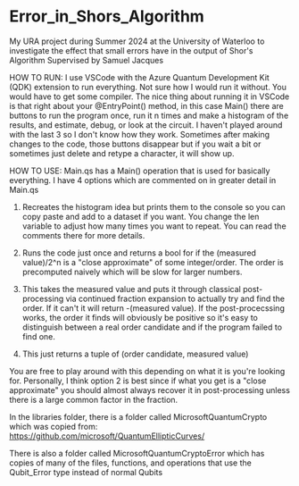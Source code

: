 # Error_in_Shors_Algorithm
My URA project during Summer 2024 at the University of Waterloo to investigate the effect that small errors have in the output of Shor's Algorithm
Supervised by Samuel Jacques

HOW TO RUN:
I use VSCode with the Azure Quantum Development Kit (QDK) extension to run everything. Not sure how I would run it without. You would have to get some compiler. The nice thing about running it in VSCode is that right about your @EntryPoint() method, in this case Main() there are buttons to run the program once, run it n times and make a histogram of the results, and estimate, debug, or look at the circuit. I haven't played around with the last 3 so I don't know how they work. Sometimes after making changes to the code, those buttons disappear but if you wait a bit or sometimes just delete and retype a character, it will show up.

HOW TO USE:
Main.qs has a Main() operation that is used for basically everything. I have 4 options which are commented on in greater detail in Main.qs

1. Recreates the histogram idea but prints them to the console so you can copy paste and add to a dataset if you want. You change the len variable to adjust how many times you want to repeat. You can read the comments there for more details.

2. Runs the code just once and returns a bool for if the (measured value)/2^n is a "close approximate" of some integer/order. The order is precomputed naively which will be slow for larger numbers.

3. This takes the measured value and puts it through classical post-processing via continued fraction expansion to actually try and find the order. If it can't it will return -(measured value). If the post-procecssing works, the order it finds will obviously be positive so it's easy to distinguish between a real order candidate and if the program failed to find one. 

4. This just returns a tuple of (order candidate, measured value)


You are free to play around with this depending on what it is you're looking for. Personally, I think option 2 is best since if what you get is a "close approximate" you should almost always recover it in post-processing unless there is a large common factor in the fraction.

In the libraries folder, there is a folder called MicrosoftQuantumCrypto which was copied from:
https://github.com/microsoft/QuantumEllipticCurves/

There is also a folder called MicrosoftQuantumCryptoError which has copies of many of the files, functions, and operations that use the Qubit_Error type instead of normal Qubits